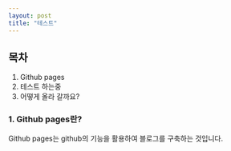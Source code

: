 ```yaml
---
layout: post
title: "테스트"
---
```


## 목차

1. Github pages
2. 테스트 하는중
3. 어떻게 올라 갈까요?

### 1. Github pages란?

Github pages는 github의 기능을 활용하여 블로그를 구축하는 것입니다.
